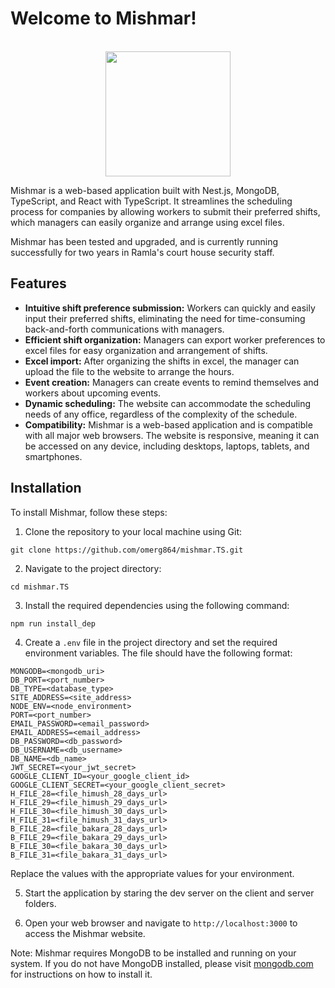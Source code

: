 # Welcome to Mishmar!

<p align="center">
    <br>
    <img src="./client/public/favicon.ico" width="200"/>
    <br>
<p>

Mishmar is a web-based application built with Nest.js, MongoDB, TypeScript, and React with TypeScript. It streamlines the scheduling process for companies by allowing workers to submit their preferred shifts, which managers can easily organize and arrange using excel files.

Mishmar has been tested and upgraded, and is currently running successfully for two years in Ramla's court house security staff.

## Features

-   **Intuitive shift preference submission:** Workers can quickly and easily input their preferred shifts, eliminating the need for time-consuming back-and-forth communications with managers.
-   **Efficient shift organization:** Managers can export worker preferences to excel files for easy organization and arrangement of shifts.
-   **Excel import:** After organizing the shifts in excel, the manager can upload the file to the website to arrange the hours.
-   **Event creation:** Managers can create events to remind themselves and workers about upcoming events.
-   **Dynamic scheduling:** The website can accommodate the scheduling needs of any office, regardless of the complexity of the schedule.
-   **Compatibility:** Mishmar is a web-based application and is compatible with all major web browsers. The website is responsive, meaning it can be accessed on any device, including desktops, laptops, tablets, and smartphones.

## Installation

To install Mishmar, follow these steps:

1. Clone the repository to your local machine using Git:

```
git clone https://github.com/omerg864/mishmar.TS.git
```

2. Navigate to the project directory:

```
cd mishmar.TS
```

3. Install the required dependencies using the following command:

```
npm run install_dep
```

4. Create a `.env` file in the project directory and set the required environment variables. The file should have the following format:

```
MONGODB=<mongodb_uri>
DB_PORT=<port_number>
DB_TYPE=<database_type>
SITE_ADDRESS=<site_address>
NODE_ENV=<node_environment>
PORT=<port_number>
EMAIL_PASSWORD=<email_password>
EMAIL_ADDRESS=<email_address>
DB_PASSWORD=<db_password>
DB_USERNAME=<db_username>
DB_NAME=<db_name>
JWT_SECRET=<your_jwt_secret>
GOOGLE_CLIENT_ID=<your_google_client_id>
GOOGLE_CLIENT_SECRET=<your_google_client_secret>
H_FILE_28=<file_himush_28_days_url>
H_FILE_29=<file_himush_29_days_url>
H_FILE_30=<file_himush_30_days_url>
H_FILE_31=<file_himush_31_days_url>
B_FILE_28=<file_bakara_28_days_url>
B_FILE_29=<file_bakara_29_days_url>
B_FILE_30=<file_bakara_30_days_url>
B_FILE_31=<file_bakara_31_days_url>
```

Replace the values with the appropriate values for your environment.

5. Start the application by staring the dev server on the client and server folders.

6. Open your web browser and navigate to `http://localhost:3000` to access the Mishmar website.

Note: Mishmar requires MongoDB to be installed and running on your system. If you do not have MongoDB installed, please visit [mongodb.com](https://www.mongodb.com/) for instructions on how to install it.
